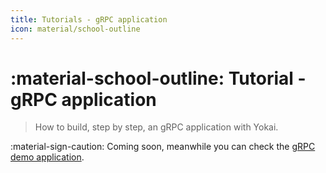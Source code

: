 ```yaml
---
title: Tutorials - gRPC application
icon: material/school-outline
---
```


# :material-school-outline: Tutorial - gRPC application

> How to build, step by step, an gRPC application with Yokai.

:material-sign-caution: Coming soon, meanwhile you can check the [gRPC demo application](../demos/grpc-application.md).